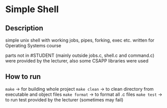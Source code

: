 # Simple Shell
## Description
simple unix shell with working jobs, pipes, forking, exec etc. written for Operating Systems course

parts not in #STUDENT (mainly outside jobs.c, shell.c and command.c) were provided by the lecturer, also some CSAPP libraries were used 

## How to run
`make` -> for building whole project
`make clean` -> to clean directory from executable and object files
`make format` -> to format all .c files
`make test` -> to run test provided by the lecturer (sometimes may fail)

